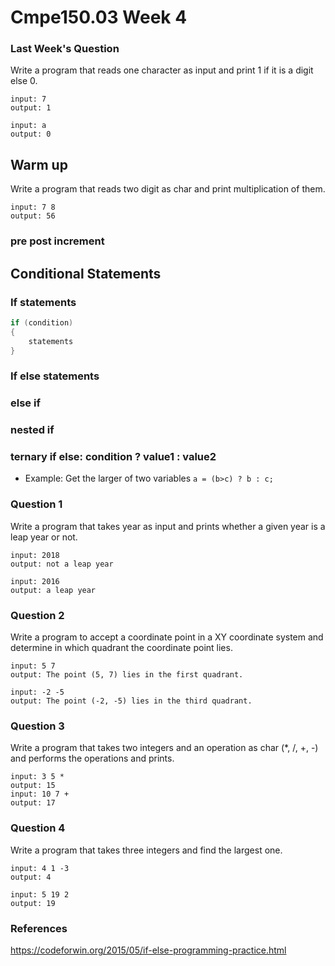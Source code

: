 # Cmpe150.03 Week 4

### Last Week's Question

Write a program that reads one character as input and print 1 if it is a digit else 0. 

```
input: 7
output: 1

input: a
output: 0
```

## Warm up

Write a program that reads two digit as char and print multiplication of them. 

```
input: 7 8
output: 56
```

### pre post increment

## Conditional Statements

### If statements

```c 
if (condition)
{
    statements
}
```

### If else statements

### else if

### nested if

### ternary if else: condition ? value1 : value2

* Example: Get the larger of two variables ```a = (b>c) ? b : c;```

### Question 1

Write a program that takes year as input and prints whether a given year is a leap year or not.

```
input: 2018
output: not a leap year

input: 2016
output: a leap year
```

### Question 2

Write a program to accept a coordinate point in a XY coordinate system and determine in which quadrant the coordinate point lies. 

```
input: 5 7
output: The point (5, 7) lies in the first quadrant. 

input: -2 -5
output: The point (-2, -5) lies in the third quadrant.
```

### Question 3

Write a program that takes two integers and an operation as char (*, /, +, -) and performs the operations and prints. 

```
input: 3 5 *
output: 15
input: 10 7 +
output: 17
```

### Question 4

Write a program that takes three integers and find the largest one. 

```
input: 4 1 -3
output: 4

input: 5 19 2
output: 19
```

### References

https://codeforwin.org/2015/05/if-else-programming-practice.html